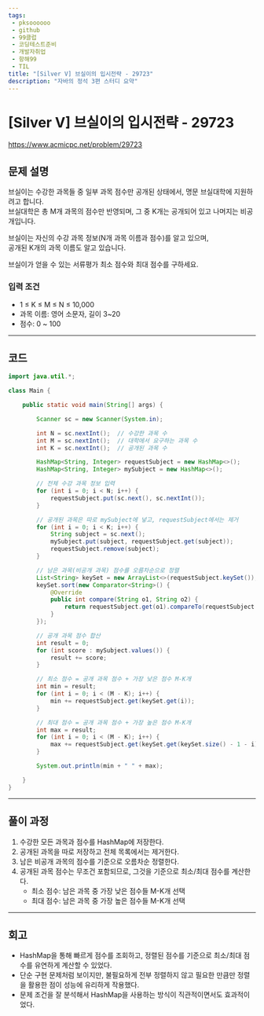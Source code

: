 ```yaml
---
tags: 
 - pksoooooo
 - github 
 - 99클럽 
 - 코딩테스트준비 
 - 개발자취업 
 - 항해99
 - TIL
title: "[Silver V] 브실이의 입시전략 - 29723"
description: "자바의 정석 3편 스터디 요약"
---
```


# [Silver V] 브실이의 입시전략 - 29723

https://www.acmicpc.net/problem/29723

## 문제 설명

브실이는 수강한 과목들 중 일부 과목 점수만 공개된 상태에서, 명문 브실대학에 지원하려고 합니다.  
브실대학은 총 M개 과목의 점수만 반영되며, 그 중 K개는 공개되어 있고 나머지는 비공개입니다.

브실이는 자신의 수강 과목 정보(N개 과목 이름과 점수)를 알고 있으며,  
공개된 K개의 과목 이름도 알고 있습니다.

브실이가 얻을 수 있는 서류평가 최소 점수와 최대 점수를 구하세요.

### 입력 조건
- 1 ≤ K ≤ M ≤ N ≤ 10,000  
- 과목 이름: 영어 소문자, 길이 3~20  
- 점수: 0 ~ 100

---

## 코드

```java
import java.util.*;

class Main {

    public static void main(String[] args) {

        Scanner sc = new Scanner(System.in);

        int N = sc.nextInt();  // 수강한 과목 수
        int M = sc.nextInt();  // 대학에서 요구하는 과목 수
        int K = sc.nextInt();  // 공개된 과목 수

        HashMap<String, Integer> requestSubject = new HashMap<>();
        HashMap<String, Integer> mySubject = new HashMap<>();

        // 전체 수강 과목 정보 입력
        for (int i = 0; i < N; i++) {
            requestSubject.put(sc.next(), sc.nextInt());
        }

        // 공개된 과목은 따로 mySubject에 넣고, requestSubject에서는 제거
        for (int i = 0; i < K; i++) {
            String subject = sc.next();
            mySubject.put(subject, requestSubject.get(subject));
            requestSubject.remove(subject);
        }

        // 남은 과목(비공개 과목) 점수를 오름차순으로 정렬
        List<String> keySet = new ArrayList<>(requestSubject.keySet());
        keySet.sort(new Comparator<String>() {
            @Override
            public int compare(String o1, String o2) {
                return requestSubject.get(o1).compareTo(requestSubject.get(o2));
            }
        });

        // 공개 과목 점수 합산
        int result = 0;
        for (int score : mySubject.values()) {
            result += score;
        }

        // 최소 점수 = 공개 과목 점수 + 가장 낮은 점수 M-K개
        int min = result;
        for (int i = 0; i < (M - K); i++) {
            min += requestSubject.get(keySet.get(i));
        }

        // 최대 점수 = 공개 과목 점수 + 가장 높은 점수 M-K개
        int max = result;
        for (int i = 0; i < (M - K); i++) {
            max += requestSubject.get(keySet.get(keySet.size() - 1 - i));
        }

        System.out.println(min + " " + max);

    }
}
```

---

## 풀이 과정
1. 수강한 모든 과목과 점수를 HashMap에 저장한다.
2. 공개된 과목을 따로 저장하고 전체 목록에서는 제거한다.
3. 남은 비공개 과목의 점수를 기준으로 오름차순 정렬한다.
4. 공개된 과목 점수는 무조건 포함되므로, 그것을 기준으로 최소/최대 점수를 계산한다.
   - 최소 점수: 남은 과목 중 가장 낮은 점수들 M-K개 선택
   - 최대 점수: 남은 과목 중 가장 높은 점수들 M-K개 선택

---

## 회고
- HashMap을 통해 빠르게 점수를 조회하고, 정렬된 점수를 기준으로 최소/최대 점수를 유연하게 계산할 수 있었다.
- 단순 구현 문제처럼 보이지만, 불필요하게 전부 정렬하지 않고 필요한 만큼만 정렬을 활용한 점이 성능에 유리하게 작용했다.
- 문제 조건을 잘 분석해서 HashMap을 사용하는 방식이 직관적이면서도 효과적이었다.

